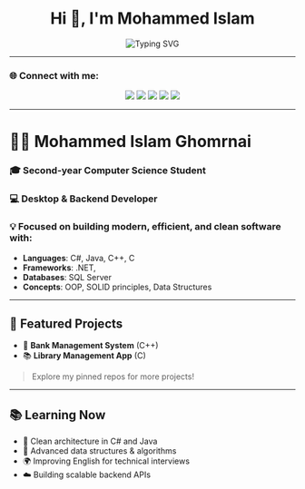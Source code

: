 
<h1 align="center">Hi 👋, I'm Mohammed Islam</h1>

<p align="center">
  <img src="https://readme-typing-svg.herokuapp.com?font=Fira+Code&pause=1000&center=true&vCenter=true&width=435&lines=Welcome+to+my+GitHub+Profile!;Let's+build+something+great!+%F0%9F%9A%80" alt="Typing SVG" />
</p>

---

### 🌐 Connect with me:

<p align="center">
  <a href="https://www.linkedin.com/in/mohammedislam24/"><img src="https://img.shields.io/badge/LinkedIn-%230077B5?style=for-the-badge&logo=linkedin&logoColor=white" /></a>
  <a href="mailto:mohammedislamghomrani2019@gmail.com"><img src="https://img.shields.io/badge/Gmail-D14836?style=for-the-badge&logo=gmail&logoColor=white" /></a>
  <a href="https://www.facebook.com/Mohammed.Islam.24"><img src="https://img.shields.io/badge/Facebook-%231877F2?style=for-the-badge&logo=facebook&logoColor=white" /></a>
  <a href="https://www.instagram.com/mohammed.islam.24"><img src="https://img.shields.io/badge/Instagram-%23E4405F?style=for-the-badge&logo=instagram&logoColor=white" /></a>
  <a href="https://github.com/MohammedIslam24"><img src="https://img.shields.io/badge/GitHub-%2312100E?style=for-the-badge&logo=github&logoColor=white" /></a>
</p>

---
<h1> 👨‍💻 Mohammed Islam Ghomrnai </h1>

<h3>🎓 Second-year Computer Science Student </h3> 
<h3>💻 Desktop & Backend Developer </h3>
<h3>💡 Focused on building modern, efficient, and clean software with:</h3>

- **Languages**: C#, Java, C++, C 
- **Frameworks**: .NET,   
- **Databases**: SQL Server 
- **Concepts**: OOP, SOLID principles, Data Structures

---


## 🚀 Featured Projects

- 📘 **Bank Management System** (C++)
- 📚 **Library Management App** (C)
> Explore my pinned repos for more projects!

---

## 📚 Learning Now

- 🧠 Clean architecture in C# and Java
- 🔄 Advanced data structures & algorithms
- 🌍 Improving English for technical interviews
- ☁️ Building scalable backend APIs
